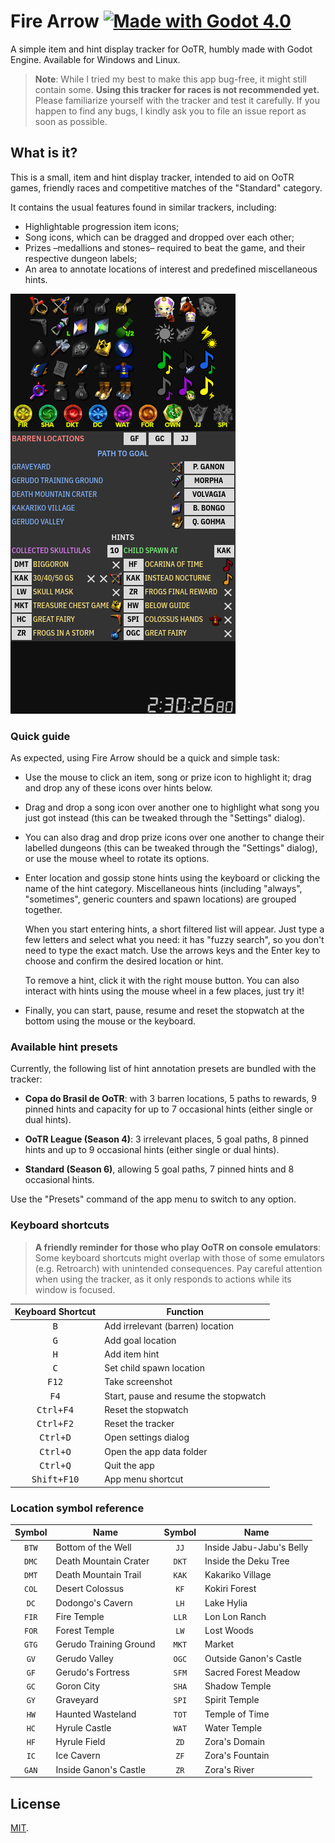 # Fire Arrow [![Made with Godot 4.0][badge]][godot]

A simple item and hint display tracker for OoTR, humbly made with Godot Engine.
Available for Windows and Linux.

> **Note**: While I tried my best to make this app bug-free, it might still
> contain some. **Using this tracker for races is not recommended yet.** Please
> familiarize yourself with the tracker and test it carefully. If you happen to
> find any bugs, I kindly ask you to file an issue report as soon as possible.


## What is it?

This is a small, item and hint display tracker, intended to aid on OoTR games,
friendly races and competitive matches of the "Standard" category.

It contains the usual features found in similar trackers, including:

- Highlightable progression item icons;
- Song icons, which can be dragged and dropped over each other;
- Prizes –medallions and stones– required to beat the game, and their respective
  dungeon labels;
- An area to annotate locations of interest and predefined miscellaneous hints.

![Screenshot](etc/images/sample.png)

### Quick guide

As expected, using Fire Arrow should be a quick and simple task:

- Use the mouse to click an item, song or prize icon to highlight it; drag and
  drop any of these icons over hints below.

- Drag and drop a song icon over another one to highlight what song you just got
  instead (this can be tweaked through the "Settings" dialog).

- You can also drag and drop prize icons over one another to change their
  labelled dungeons (this can be tweaked through the "Settings" dialog), or use
  the mouse wheel to rotate its options.

- Enter location and gossip stone hints using the keyboard or clicking the name
  of the hint category. Miscellaneous hints (including "always", "sometimes",
  generic counters and spawn locations) are grouped together.

  When you start entering hints, a short filtered list will appear. Just type
  a few letters and select what you need: it has "fuzzy search", so you don't
  need to type the exact match. Use the arrows keys and the Enter key to choose
  and confirm the desired location or hint.

  To remove a hint, click it with the right mouse button. You can also interact
  with hints using the mouse wheel in a few places, just try it!

- Finally, you can start, pause, resume and reset the stopwatch at the bottom
  using the mouse or the keyboard.


### Available hint presets

Currently, the following list of hint annotation presets are bundled with the
tracker:

- **Copa do Brasil de OoTR**: with 3 barren locations, 5 paths to rewards, 9
  pinned hints and capacity for up to 7 occasional hints (either single or dual
  hints).

- **OoTR League (Season 4)**: 3 irrelevant places, 5 goal paths, 8 pinned hints
  and up to 9 occasional hints (either single or dual hints).

- **Standard (Season 6)**, allowing 5 goal paths, 7 pinned hints and 8
  occasional hints.

Use the "Presets" command of the app menu to switch to any option.


### Keyboard shortcuts

> **A friendly reminder for those who play OoTR on console emulators**:
> Some keyboard shortcuts might overlap with those of some emulators (e.g.
> Retroarch) with unintended consequences. Pay careful attention when using the
> tracker, as it only responds to actions while its window is focused.

| Keyboard Shortcut    | Function                              |
|:--------------------:|---------------------------------------|
| <kbd>B</kbd>         | Add irrelevant (barren) location      |
| <kbd>G</kbd>         | Add goal location                     |
| <kbd>H</kbd>         | Add item hint                         |
| <kbd>C</kbd>         | Set child spawn location              |
| <kbd>F12</kbd>       | Take screenshot                       |
| <kbd>F4</kbd>        | Start, pause and resume the stopwatch |
| <kbd>Ctrl+F4</kbd>   | Reset the stopwatch                   |
| <kbd>Ctrl+F2</kbd>   | Reset the tracker                     |
| <kbd>Ctrl+D</kbd>    | Open settings dialog                  |
| <kbd>Ctrl+O</kbd>    | Open the app data folder              |
| <kbd>Ctrl+Q</kbd>    | Quit the app                          |
| <kbd>Shift+F10</kbd> | App menu shortcut                     |


### Location symbol reference

| Symbol | Name                     | Symbol | Name                     |
|:------:|--------------------------|:------:|--------------------------|
| `BTW`  | Bottom of the Well       | `JJ`   | Inside Jabu-Jabu's Belly |
| `DMC`  | Death Mountain Crater    | `DKT`  | Inside the Deku Tree     |
| `DMT`  | Death Mountain Trail     | `KAK`  | Kakariko Village         |
| `COL`  | Desert Colossus          | `KF`   | Kokiri Forest            |
| `DC`   | Dodongo's Cavern         | `LH`   | Lake Hylia               |
| `FIR`  | Fire Temple              | `LLR`  | Lon Lon Ranch            |
| `FOR`  | Forest Temple            | `LW`   | Lost Woods               |
| `GTG`  | Gerudo Training Ground   | `MKT`  | Market                   |
| `GV`   | Gerudo Valley            | `OGC`  | Outside Ganon's Castle   |
| `GF`   | Gerudo's Fortress        | `SFM`  | Sacred Forest Meadow     |
| `GC`   | Goron City               | `SHA`  | Shadow Temple            |
| `GY`   | Graveyard                | `SPI`  | Spirit Temple            |
| `HW`   | Haunted Wasteland        | `TOT`  | Temple of Time           |
| `HC`   | Hyrule Castle            | `WAT`  | Water Temple             |
| `HF`   | Hyrule Field             | `ZD`   | Zora's Domain            |
| `IC`   | Ice Cavern               | `ZF`   | Zora's Fountain          |
| `GAN`  | Inside Ganon's Castle    | `ZR`   | Zora's River             |


## License

[MIT](LICENSE.md).


[badge]: https://flat.badgen.net/badge/made%20with/Godot%204.0/478cbf
[godot]: https://godotengine.org/

